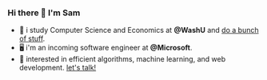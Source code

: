 ### Hi there 👋 I'm Sam

- 💬 i study Computer Science and Economics at **@WashU** and [do a bunch of stuff](http://seojinkim.me/). 
- 🖥 i'm an incoming software engineer at **@Microsoft**.
- 🌱 interested in efficient algorithms, machine learning, and web development. [let's talk!](https://www.linkedin.com/in/sam-kim-35080918a/)
